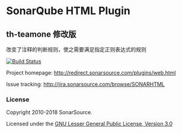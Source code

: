 SonarQube HTML Plugin
====================

## th-teamone 修改版
改变了注释的判断规则，使之需要满足指定正则表达式的规则


[![Build Status](https://api.travis-ci.org/SonarSource/sonar-html.svg)](https://travis-ci.org/SonarSource/sonar-html)

Project homepage:
http://redirect.sonarsource.com/plugins/web.html

Issue tracking:
http://jira.sonarsource.com/browse/SONARHTML

### License

Copyright 2010-2018 SonarSource.

Licensed under the [GNU Lesser General Public License, Version 3.0](http://www.gnu.org/licenses/lgpl.txt)
